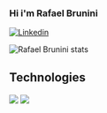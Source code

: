 ###  Hi i'm Rafael Brunini

[![Linkedin](https://img.shields.io/badge/LinkedIn-0077B5?style=for-the-badge&logo=linkedin&logoColor=white)](https://www.linkedin.com/in/rafael-brunini-6a41191bb/)

![Rafael Brunini stats](https://github-readme-stats.vercel.app/api?username=RafaelB05&show_icons=true&theme=onedark)

## Technologies
<div>
  <img align ="center" src="https://img.shields.io/badge/C%2B%2B-00599C?style=for-the-badge&logo=c%2B%2B&logoColor=white"/>
  <img align ="center" src="https://img.shields.io/badge/Python-3776AB?style=for-the-badge&logo=python&logoColor=white)"/> 
</div>
